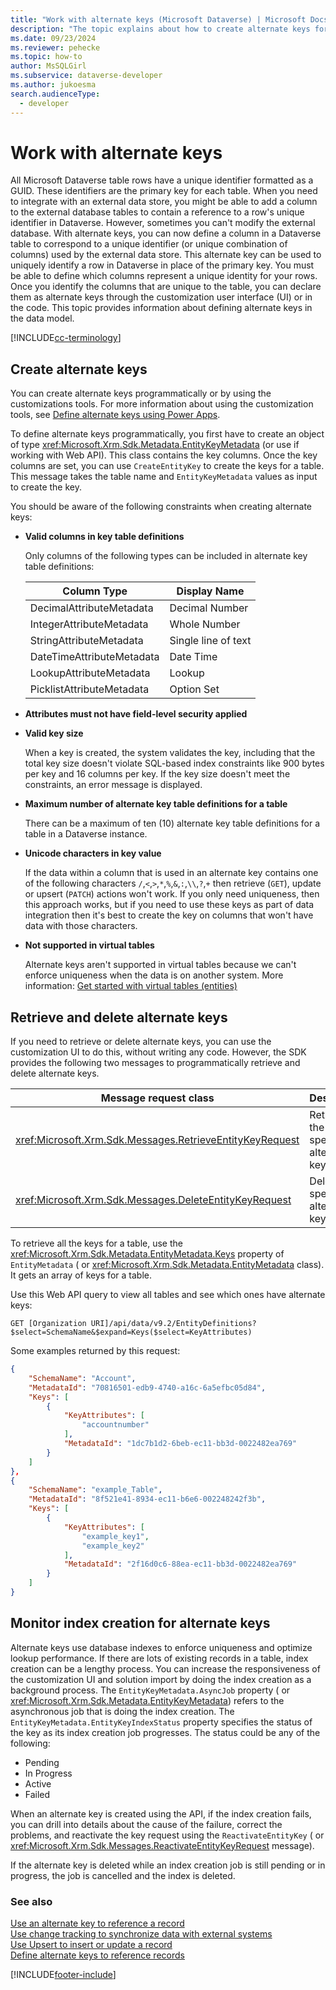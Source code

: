 ```yaml
---
title: "Work with alternate keys (Microsoft Dataverse) | Microsoft Docs" # Intent and product brand in a unique string of 43-59 chars including spaces
description: "The topic explains about how to create alternate keys for a table. Alternate keys can be created programmatically or by using the customization tools" # 115-145 characters including spaces. This abstract displays in the search result.
ms.date: 09/23/2024
ms.reviewer: pehecke
ms.topic: how-to
author: MsSQLGirl
ms.subservice: dataverse-developer
ms.author: jukoesma
search.audienceType: 
  - developer
---
```

# Work with alternate keys

All Microsoft Dataverse table rows have a unique identifier formatted as a GUID. These identifiers are the primary key for each table. When you need to integrate with an external data store, you might be able to add a column to the external database tables to contain a reference to a row's unique identifier in Dataverse. However, sometimes you can't modify the external database. With alternate keys, you can now define a column in a Dataverse table to correspond to a unique identifier (or unique combination of columns) used by the external data store. This alternate key can be used to uniquely identify a row in Dataverse in place of the primary key. You must be able to define which columns represent a unique identity for your rows. Once you identify the columns that are unique to the table, you can declare them as alternate keys through the customization user interface (UI) or in the code. This topic provides information about defining alternate keys in the data model.  

[!INCLUDE[cc-terminology](includes/cc-terminology.md)]

<a name="BKMK_Declare"></a>

## Create alternate keys  

You can create alternate keys programmatically or by using the customizations tools. For more information about using the customization tools, see [Define alternate keys using Power Apps](../../maker/data-platform/define-alternate-keys-portal.md).

To define alternate keys programmatically, you first have to create an object of type <xref:Microsoft.Xrm.Sdk.Metadata.EntityKeyMetadata> (or use <xref href="Microsoft.Dynamics.CRM.EntityKeyMetadata?text=EntityKeyMetadata EntityType" /> if working with Web API). This class contains the key columns. Once the key columns are set, you can use `CreateEntityKey` to create the keys for a table. This message takes the table name and `EntityKeyMetadata` values as input to create the key.  

You should be aware of the following constraints when creating alternate keys:  

- **Valid columns in key table definitions**  

   Only columns of the following types can be included in alternate key table definitions:  

  |      Column Type      |    Display Name     |
  |--------------------------|---------------------|
  | DecimalAttributeMetadata |   Decimal Number    |
  | IntegerAttributeMetadata |    Whole Number     |
  | StringAttributeMetadata  | Single line of text |
  | DateTimeAttributeMetadata   |      Date Time    |
  | LookupAttributeMetadata     |       Lookup        |
  | PicklistAttributeMetadata   |      Option Set       |

- **Attributes must not have field-level security applied**

- **Valid key size**  

   When a key is created, the system validates the key, including that the total key size doesn't violate SQL-based index constraints like 900 bytes per key and 16 columns per key. If the key size doesn't meet the constraints, an error message is displayed.  

- **Maximum number of alternate key table definitions for a table**  

   There can be a maximum of ten (10) alternate key table definitions for a table in a Dataverse instance.  

- **Unicode characters in key value**

  If the data within a column that is used in an alternate key contains one of the following characters `/`,`<`,`>`,`*`,`%`,`&`,`:`,`\\`,`?`,`+` then retrieve (`GET`), update or upsert (`PATCH`) actions won't work.  If you only need uniqueness, then this approach works, but if you need to use these keys as part of data integration then it's best to create the key on columns that won't have data with those characters.
  
- **Not supported in virtual tables**

  Alternate keys aren't supported in virtual tables because we can't enforce uniqueness when the data is on another system. More information: [Get started with virtual tables (entities)](virtual-entities/get-started-ve.md)

<a name="BKMK_crud"></a>

## Retrieve and delete alternate keys  

If you need to retrieve or delete alternate keys, you can use the customization UI to do this, without writing any code. However, the SDK provides the following two messages to programmatically retrieve and delete alternate keys.  

|Message request class|Description|  
|---------------------------|-----------------|  
|<xref:Microsoft.Xrm.Sdk.Messages.RetrieveEntityKeyRequest>|Retrieves the specified alternate key.|  
|<xref:Microsoft.Xrm.Sdk.Messages.DeleteEntityKeyRequest>|Deletes the specified alternate key.|  

To retrieve all the keys for a table, use the <xref:Microsoft.Xrm.Sdk.Metadata.EntityMetadata.Keys> property of `EntityMetadata` (<xref href="Microsoft.Dynamics.CRM.EntityMetadata?text=EntityMetadata EntityType" /> or <xref:Microsoft.Xrm.Sdk.Metadata.EntityMetadata> class). It gets an array of keys for a table.

Use this Web API query to view all tables and see which ones have alternate keys:

```http
GET [Organization URI]/api/data/v9.2/EntityDefinitions?$select=SchemaName&$expand=Keys($select=KeyAttributes)
```

Some examples returned by this request:

```json
{
    "SchemaName": "Account",
    "MetadataId": "70816501-edb9-4740-a16c-6a5efbc05d84",
    "Keys": [
        {
            "KeyAttributes": [
                "accountnumber"
            ],
            "MetadataId": "1dc7b1d2-6beb-ec11-bb3d-0022482ea769"
        }
    ]
},
{
    "SchemaName": "example_Table",
    "MetadataId": "8f521e41-8934-ec11-b6e6-002248242f3b",
    "Keys": [
        {
            "KeyAttributes": [
                "example_key1",
                "example_key2"
            ],
            "MetadataId": "2f16d0c6-88ea-ec11-bb3d-0022482ea769"
        }
    ]
}
```

<a name="BKMK_index"></a>

## Monitor index creation for alternate keys  

Alternate keys use database indexes to enforce uniqueness and optimize lookup performance. If there are lots of existing records in a table, index creation can be a lengthy process. You can increase the responsiveness of the customization UI and solution import by doing the index creation as a background process. The `EntityKeyMetadata.AsyncJob` property (<xref href="Microsoft.Dynamics.CRM.EntityKeyMetadata?text=EntityKeyMetadata EntityType" /> or <xref:Microsoft.Xrm.Sdk.Metadata.EntityKeyMetadata>) refers to the asynchronous job that is doing the index creation. The `EntityKeyMetadata.EntityKeyIndexStatus` property specifies the status of the key as its index creation job progresses. The status could be any of the following:  

- Pending  
- In Progress  
- Active  
- Failed  

When an alternate key is created using the API, if the index creation fails, you can drill into details about the cause of the failure, correct the problems, and reactivate the key request using the `ReactivateEntityKey` (<xref href="Microsoft.Dynamics.CRM.ReactivateEntityKey?text=ReactivateEntityKey Action" /> or <xref:Microsoft.Xrm.Sdk.Messages.ReactivateEntityKeyRequest> message).  

If the alternate key is deleted while an index creation job is still pending or in progress, the job is cancelled and the index is deleted.  

### See also

 [Use an alternate key to reference a record](use-alternate-key-reference-record.md)<br />
 [Use change tracking to synchronize data with external systems](use-change-tracking-synchronize-data-external-systems.md)<br />
 [Use Upsert to insert or update a record](use-upsert-insert-update-record.md)<br />
 [Define alternate keys to reference records](../../maker/data-platform/define-alternate-keys-reference-records.md)

[!INCLUDE[footer-include](../../includes/footer-banner.md)]

